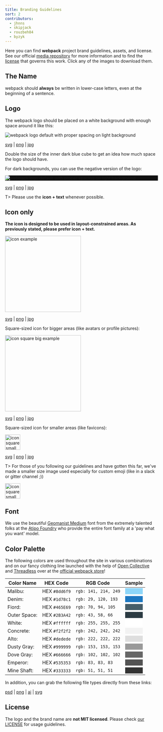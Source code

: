 ```yaml
---
title: Branding Guidelines
sort: 2
contributors:
  - jhnns
  - skipjack
  - rouzbeh84
  - byzyk
---
```


Here you can find __webpack__ project brand guidelines, assets, and license. See our official [media repository](https://github.com/webpack/media) for more information and to find the [license](https://github.com/webpack/media/blob/master/LICENSE) that governs this work. Click any of the images to download them.


## The Name

webpack should __always__ be written in lower-case letters, even at the beginning of a sentence.


## Logo

The webpack logo should be placed on a white background with enough space around it like this:

<img src="https://raw.githubusercontent.com/webpack/media/master/logo/logo-on-white-bg.png" alt="webpack logo default with proper spacing on light background" />

[svg](https://github.com/webpack/media/blob/master/logo/logo-on-white-bg.svg) | [png](https://github.com/webpack/media/blob/master/logo/logo-on-white-bg.png) | [jpg](https://github.com/webpack/media/blob/master/logo/logo-on-white-bg.jpg)

Double the size of the inner dark blue cube to get an idea how much space the logo should have.

For dark backgrounds, you can use the negative version of the logo:

<div style="display: block; background: #111;">
  <img src="https://raw.githubusercontent.com/webpack/media/master/logo/logo-on-dark-bg.png" alt="webpack logo default with proper spacing on light background" />
</div>

[svg](https://github.com/webpack/media/blob/master/logo/logo-on-dark-bg.svg) | [png](https://github.com/webpack/media/blob/master/logo/logo-on-dark-bg.png) | [jpg](https://github.com/webpack/media/blob/master/logo/logo-on-dark-bg.jpg)

T> Please use the __icon + text__ whenever possible.


## Icon only

__The icon is designed to be used in layout-constrained areas. As previously stated, please prefer icon + text.__

<img src="https://raw.githubusercontent.com/webpack/media/master/logo/icon.png" width="250" alt="icon example">

[svg](https://github.com/webpack/media/blob/master/logo/icon.svg) | [png](https://github.com/webpack/media/blob/master/logo/icon.png) | [jpg](https://github.com/webpack/media/blob/master/logo/icon.jpg)

Square-sized icon for bigger areas (like avatars or profile pictures):

<img src="https://raw.githubusercontent.com/webpack/media/master/logo/icon-square-big.png" width="250" alt="icon square big example">

[svg](https://github.com/webpack/media/blob/master/logo/icon-square-big.svg) | [png](https://github.com/webpack/media/blob/master/logo/icon-square-big.png) | [jpg](https://github.com/webpack/media/blob/master/logo/icon-square-big.jpg)

Square-sized icon for smaller areas (like favicons):

<img src="https://raw.githubusercontent.com/webpack/media/master/logo/icon-square-small.png" width="50" alt="icon square small example">

[svg](https://github.com/webpack/media/blob/master/logo/icon-square-small.svg) | [png](https://github.com/webpack/media/blob/master/logo/icon-square-small.png) | [jpg](https://github.com/webpack/media/blob/master/logo/icon-square-small.jpg)

T> For those of you following our guidelines and have gotten this far, we've made a smaller size image used especially for custom emoji (like in a slack or gitter channel ;))

<img src="/assets/icon-square-small-slack.png" width="50" alt="icon square small example">


## Font

We use the beautiful [Geomanist Medium](http://atipofoundry.com/fonts/geomanist) font from the extremely talented folks at the [Atipo Foundry](http://atipofoundry.com/) who provide the entire font family at a 'pay what you want' model.


## Color Palette

The following colors are used throughout the site in various combinations and on our fancy clothing line launched with the help of [Open Collective](https://opencollective.com/) and [Threadless](https://medium.com/u/840563ee2a56) over at the [official webpack store](https://webpack.threadless.com/collections/the-final-release-collection/)!

| Color Name    | HEX Code      | RGB Code              | Sample
|---------------|---------------|-----------------------|-------------------------------
| Malibu:       | HEX `#8dd6f9` | `rgb: 141, 214, 249`  | <div style="background-color: #8dd6f9;">&nbsp;</div>
| Denim:        | HEX `#1d78c1` | `rgb: 29, 120, 193`   | <div style="background-color: #1d78c1;">&nbsp;</div>
| Fiord:        | HEX `#465E69` | `rgb: 70, 94, 105`    | <div style="background-color: #465E69;">&nbsp;</div>
| Outer Space:  | HEX `#2B3A42` | `rgb: 43, 58, 66`     | <div style="background-color: #2B3A42;">&nbsp;</div>
| White:        | HEX `#ffffff` | `rgb: 255, 255, 255`  | <div style="background-color: #ffffff;">&nbsp;</div>
| Concrete:     | HEX `#f2f2f2` | `rgb: 242, 242, 242`  | <div style="background-color: #f2f2f2;">&nbsp;</div>
| Alto:         | HEX `#dedede` | `rgb: 222, 222, 222`  | <div style="background-color: #dedede;">&nbsp;</div>
| Dusty Gray:   | HEX `#999999` | `rgb: 153, 153, 153`  | <div style="background-color: #999999;">&nbsp;</div>
| Dove Gray:    | HEX `#666666` | `rgb: 102, 102, 102`  | <div style="background-color: #666666;">&nbsp;</div>
| Emperor:      | HEX `#535353` | `rgb: 83, 83, 83`     | <div style="background-color: #535353;">&nbsp;</div>
| Mine Shaft:   | HEX `#333333` | `rgb: 51, 51, 51`     | <div style="background-color: #333333;">&nbsp;</div>

In addition, you can grab the following file types directly from these links:

[psd](https://raw.githubusercontent.com/webpack/media/master/design/webpack-palette.psd) | [png](https://raw.githubusercontent.com/webpack/media/master/design/webpack-palette.png)
 | [ai](https://raw.githubusercontent.com/webpack/media/master/design/webpack-palette.ai) | [svg](https://raw.githubusercontent.com/webpack/media/master/design/webpack-palette.svg)


## License

The logo and the brand name are __not MIT licensed__. Please check [our LICENSE](https://github.com/webpack/media/blob/master/LICENSE) for usage guidelines.
